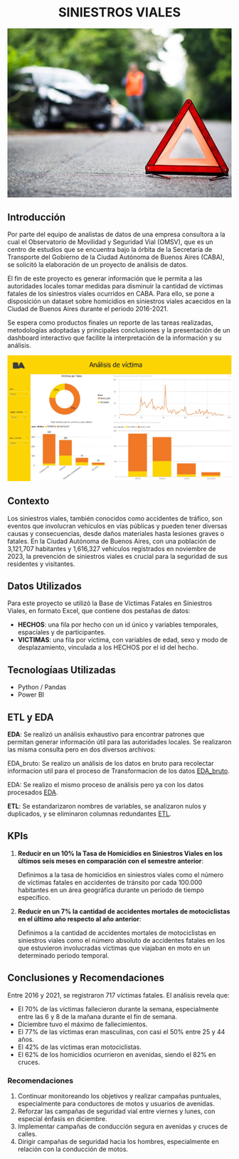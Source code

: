 # <h1 align=center> **SINIESTROS VIALES**  </h1>
<p align="center">

![siniestro](img/siniestro.jpeg)

## Introducción 
Por parte del equipo de analistas de datos de una empresa consultora a la cual el Observatorio de Movilidad y Seguridad Vial (OMSV), que es un centro de estudios que se encuentra bajo la órbita de la Secretaría de Transporte del Gobierno de la Ciudad Autónoma de Buenos Aires (CABA), se solicitó la elaboración de un proyecto de análisis de datos.

El fin de este proyecto es generar información que le permita a las autoridades locales tomar medidas para disminuir la cantidad de víctimas fatales de los siniestros viales ocurridos en CABA. Para ello, se pone a disposición un dataset sobre homicidios en siniestros viales acaecidos en la Ciudad de Buenos Aires durante el periodo 2016-2021.

Se espera como productos finales un reporte de las tareas realizadas, metodologías adoptadas y principales conclusiones y la presentación de un dashboard interactivo que facilite la interpretación de la información y su análisis.


![Dash](img/Analisis_victima.jpeg)


## Contexto

Los siniestros viales, también conocidos como accidentes de tráfico, son eventos que involucran vehículos en vías públicas y pueden tener diversas causas y consecuencias, desde daños materiales hasta lesiones graves o fatales. En la Ciudad Autónoma de Buenos Aires, con una población de 3,121,707 habitantes y 1,616,327 vehículos registrados en noviembre de 2023, la prevención de siniestros viales es crucial para la seguridad de sus residentes y visitantes.


## Datos Utilizados

Para este proyecto se utilizó la Base de Víctimas Fatales en Siniestros Viales, en formato Excel, que contiene dos pestañas de datos:

- **HECHOS**: una fila por hecho con un id único y variables temporales, espaciales y de participantes.
- **VICTIMAS**: una fila por víctima, con variables de edad, sexo y modo de desplazamiento, vinculada a los HECHOS por el id del hecho.


## Tecnologíaas Utilizadas

- Python / Pandas 
- Power BI 


## ETL y EDA

 **EDA**: Se realizó un análisis exhaustivo para encontrar patrones que permitan generar información útil para las autoridades locales. Se realizaron las misma consulta pero en dos diversos archivos:

EDA_bruto: Se realizo un análisis de los datos en bruto para recolectar informacion util para el proceso de Transformacion de los datos [EDA_bruto](EDA_bruto.ipynb).

EDA: Se realizo el mismo proceso de análisis pero ya con los datos procesados [EDA](EDA.ipynb).

**ETL**: Se estandarizaron nombres de variables, se analizaron nulos y duplicados, y se eliminaron columnas redundantes [ETL](ETL.ipynb).


## KPIs

1. **Reducir en un 10% la Tasa de Homicidios en Siniestros Viales en los últimos seis meses en comparación con el semestre anterior**:

    Definimos a la tasa de homicidios en siniestros viales como el número de víctimas fatales en accidentes de tránsito por cada 100.000 habitantes en un área geográfica durante un período de tiempo específico.

2. **Reducir en un 7% la cantidad de accidentes mortales de motociclistas en el último año respecto al año anterior**:

    Definimos a la cantidad de accidentes mortales de motociclistas en siniestros viales como el número absoluto de accidentes fatales en los que estuvieron involucradas víctimas que viajaban en moto en un determinado periodo temporal.


## Conclusiones y Recomendaciones

Entre 2016 y 2021, se registraron 717 víctimas fatales. El análisis revela que:
- El 70% de las víctimas fallecieron durante la semana, especialmente entre las 6 y 8 de la mañana durante el fin de semana.
- Diciembre tuvo el máximo de fallecimientos.
- El 77% de las víctimas eran masculinas, con casi el 50% entre 25 y 44 años.
- El 42% de las víctimas eran motociclistas.
- El 62% de los homicidios ocurrieron en avenidas, siendo el 82% en cruces.


### Recomendaciones

1. Continuar monitoreando los objetivos y realizar campañas puntuales, especialmente para conductores de motos y usuarios de avenidas.
2. Reforzar las campañas de seguridad vial entre viernes y lunes, con especial énfasis en diciembre.
3. Implementar campañas de conducción segura en avenidas y cruces de calles.
4. Dirigir campañas de seguridad hacia los hombres, especialmente en relación con la conducción de motos.